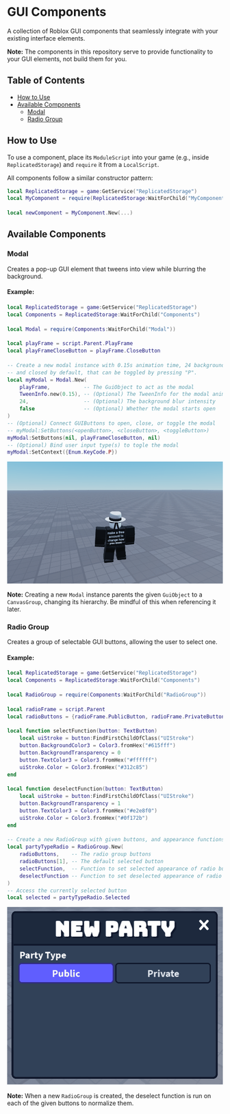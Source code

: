 # GUI Components

A collection of Roblox GUI components that seamlessly integrate with your existing interface elements.

**Note:** The components in this repository serve to provide functionality to your GUI elements, not build them for you.

## Table of Contents

- [How to Use](#how-to-use)
- [Available Components](#available-components)
  - [Modal](#modal)
  - [Radio Group](#radio-group)

## How to Use

To use a component, place its `ModuleScript` into your game (e.g., inside `ReplicatedStorage`) and `require` it from a `LocalScript`.

All components follow a similar constructor pattern:

```lua
local ReplicatedStorage = game:GetService("ReplicatedStorage")
local MyComponent = require(ReplicatedStorage:WaitForChild("MyComponent"))

local newComponent = MyComponent.New(...)
```

## Available Components

### Modal

Creates a pop-up GUI element that tweens into view while blurring the background.

#### Example:

```lua
local ReplicatedStorage = game:GetService("ReplicatedStorage")
local Components = ReplicatedStorage:WaitForChild("Components")

local Modal = require(Components:WaitForChild("Modal"))

local playFrame = script.Parent.PlayFrame
local playFrameCloseButton = playFrame.CloseButton

-- Create a new modal instance with 0.15s animation time, 24 background blur,
-- and closed by default, that can be toggled by pressing "P".
local myModal = Modal.New(
    playFrame,           -- The GuiObject to act as the modal
    TweenInfo.new(0.15), -- (Optional) The TweenInfo for the modal animation
    24,                  -- (Optional) The background blur intensity
    false                -- (Optional) Whether the modal starts open
)
-- (Optional) Connect GUIButtons to open, close, or toggle the modal
-- myModal:SetButtons(<openButton>, <closeButton>, <toggleButton>)
myModal:SetButtons(nil, playFrameCloseButton, nil)
-- (Optional) Bind user input type(s) to togle the modal
myModal:SetContext({Enum.KeyCode.P})
```

![Modal-example.gif](./examples/images/Modal-example.gif)

**Note:** Creating a new `Modal` instance parents the given `GuiObject` to a `CanvasGroup`, changing its hierarchy. Be mindful of this when referencing it later.

### Radio Group

Creates a group of selectable GUI buttons, allowing the user to select one.

#### Example:

```lua
local ReplicatedStorage = game:GetService("ReplicatedStorage")
local Components = ReplicatedStorage:WaitForChild("Components")

local RadioGroup = require(Components:WaitForChild("RadioGroup"))

local radioFrame = script.Parent
local radioButtons = {radioFrame.PublicButton, radioFrame.PrivateButton}

local function selectFunction(button: TextButton)
	local uiStroke = button:FindFirstChildOfClass("UIStroke")
	button.BackgroundColor3 = Color3.fromHex("#615fff")
	button.BackgroundTransparency = 0
	button.TextColor3 = Color3.fromHex("#ffffff")
	uiStroke.Color = Color3.fromHex("#312c85")
end

local function deselectFunction(button: TextButton)
	local uiStroke = button:FindFirstChildOfClass("UIStroke")
	button.BackgroundTransparency = 1
	button.TextColor3 = Color3.fromHex("#e2e8f0")
	uiStroke.Color = Color3.fromHex("#0f172b")
end

-- Create a new RadioGroup with given buttons, and appearance functions
local partyTypeRadio = RadioGroup.New(
	radioButtons,    -- The radio group buttons
	radioButtons[1], -- The default selected button
	selectFunction,  -- Function to set selected appearance of radio button
	deselectFunction -- Function to set deselected appearance of radio button
)
-- Access the currently selected button
local selected = partyTypeRadio.Selected
```

![RadioGroup-example.gif](./examples/images/RadioGroup-example.gif)

**Note:** When a new `RadioGroup` is created, the deselect function is run on each of the given buttons to normalize them.
